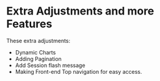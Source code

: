 # Extra Adjustments and more Features

These extra adjustments:

- Dynamic Charts
- Adding Pagination
- Add Session flash message
- Making Front-end Top navigation for easy access.
